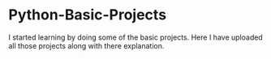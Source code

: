# Python-Basic-Projects
I started learning by doing some of the basic projects. Here I have uploaded all those projects along with there explanation.
